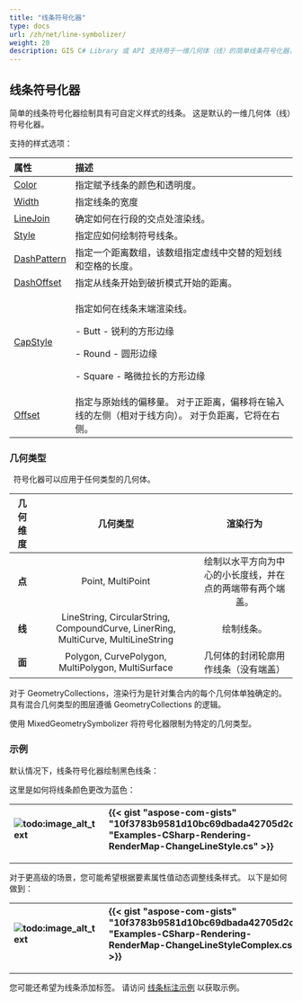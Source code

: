 ```yaml
---
title: "线条符号化器"
type: docs
url: /zh/net/line-symbolizer/
weight: 20
description: GIS C# Library 或 API 支持用于一维几何体（线）的简单线条符号化器，并且可以应用于任何类型的几何体，例如点、线、面。
---
```


## **线条符号化器**
简单的线条符号化器绘制具有可自定义样式的线条。 这是默认的一维几何体（线）符号化器。 

支持的样式选项：

|**属性**|**描述**|
| :- | :- |
|[Color](https://reference.aspose.com/gis/net/aspose.gis.rendering.symbolizers/simpleline/properties/color)|指定赋予线条的颜色和透明度。|
|[Width](https://reference.aspose.com/gis/net/aspose.gis.rendering.symbolizers/simpleline/properties/width)|指定线条的宽度|
|[LineJoin](https://reference.aspose.com/gis/net/aspose.gis.rendering.symbolizers/simpleline/properties/linejoin)|确定如何在行段的交点处渲染线。|
|[Style](https://reference.aspose.com/gis/net/aspose.gis.rendering.symbolizers/simpleline/properties/style)|指定应如何绘制符号线条。|
|[DashPattern](https://reference.aspose.com/gis/net/aspose.gis.rendering.symbolizers/simpleline/properties/dashpattern)|指定一个距离数组，该数组指定虚线中交替的短划线和空格的长度。|
|[DashOffset](https://reference.aspose.com/gis/net/aspose.gis.rendering.symbolizers/simpleline/properties/dashoffset)|指定从线条开始到破折模式开始的距离。|
|[CapStyle](https://reference.aspose.com/gis/net/aspose.gis.rendering.symbolizers/simpleline/properties/capstyle)|<p>指定如何在线条末端渲染线。</p><p>- Butt - 锐利的方形边缘</p><p>- Round - 圆形边缘</p><p>- Square - 略微拉长的方形边缘</p>|
|[Offset](https://reference.aspose.com/gis/net/aspose.gis.rendering.symbolizers/simpleline/properties/offset)|指定与原始线的偏移量。 对于正距离，偏移将在输入线的左侧（相对于线方向）。 对于负距离，它将在右侧。|

### **几何类型**
` `符号化器可以应用于任何类型的几何体。

|**几何维度**|**几何类型**|**渲染行为**|
| :-: | :-: | :-: |
|**点**|Point, MultiPoint|绘制以水平方向为中心的小长度线，并在点的两端带有两个端盖。|
|**线**|LineString, CircularString, CompoundCurve, LinerRing, MultiCurve, MultiLineString|绘制线条。|
|**面**|Polygon, CurvePolygon, MultiPolygon, MultiSurface|几何体的封闭轮廓用作线条（没有端盖）|

对于 GeometryCollections，渲染行为是针对集合内的每个几何体单独确定的。 具有混合几何类型的图层遵循 GeometryCollections 的逻辑。

使用 MixedGeometrySymbolizer 将符号化器限制为特定的几何类型。

### **示例**
默认情况下，线条符号化器绘制黑色线条：



这里是如何将线条颜色更改为蓝色：



|![todo:image_alt_text](line-symbolizer_1.png)|{{< gist "aspose-com-gists" "10f3783b9581d10bc69dbada42705d2c" "Examples-CSharp-Rendering-RenderMap-ChangeLineStyle.cs" >}}|
| :- | :- |

-----

对于更高级的场景，您可能希望根据要素属性值动态调整线条样式。 以下是如何做到：



|![todo:image_alt_text](line-symbolizer_2.png)|{{< gist "aspose-com-gists" "10f3783b9581d10bc69dbada42705d2c" "Examples-CSharp-Rendering-RenderMap-ChangeLineStyleComplex.cs" >}}|
| :- | :- |



-----

您可能还希望为线条添加标签。 请访问 [线条标注示例](/gis/net/simple-labeling/#simplelabeling-lineslabelingexamples) 以获取示例。
